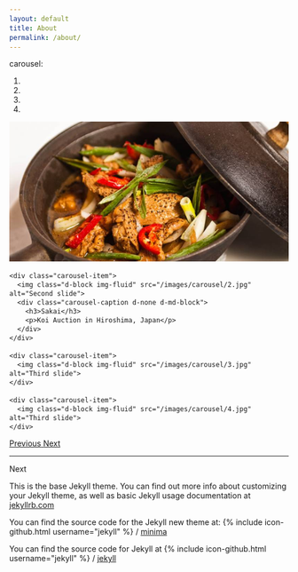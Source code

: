 ```yaml
---
layout: default
title: About
permalink: /about/
---
```


<!-- put that inside a proper css file.. -->
<style type="text/css">


</style>



<p>carousel:</p>




<div id="carouselExampleIndicators" class="carousel slide" data-ride="carousel" data-interval="2000">
  <ol class="carousel-indicators">
    <li data-target="#carouselExampleIndicators" data-slide-to="0" class="active"></li>
    <li data-target="#carouselExampleIndicators" data-slide-to="1"></li>
    <li data-target="#carouselExampleIndicators" data-slide-to="2"></li>
    <li data-target="#carouselExampleIndicators" data-slide-to="4"></li>
  </ol>

  <div class="carousel-inner" role="listbox">
    <div class="carousel-item active">
      <img class="d-block img-fluid" src="/images/carousel/1.jpg" alt="First slide">
    </div>

    <div class="carousel-item">
      <img class="d-block img-fluid" src="/images/carousel/2.jpg" alt="Second slide">
      <div class="carousel-caption d-none d-md-block">
        <h3>Sakai</h3>
        <p>Koi Auction in Hiroshima, Japan</p>
      </div>      
    </div>

    <div class="carousel-item">
      <img class="d-block img-fluid" src="/images/carousel/3.jpg" alt="Third slide">
    </div>

    <div class="carousel-item">
      <img class="d-block img-fluid" src="/images/carousel/4.jpg" alt="Third slide">
    </div>

  </div>

  <a class="carousel-control-prev" href="#carouselExampleIndicators" role="button" data-slide="prev">
    <span class="carousel-control-prev-icon" aria-hidden="true"></span>
    <span class="sr-only">Previous</span>
  </a>
  <a class="carousel-control-next" href="#carouselExampleIndicators" role="button" data-slide="next">
    <span class="carousel-control-next-icon" aria-hidden="true"></span>
    <span class="sr-only">Next</span>
  </a>
</div>








<!--
<div class="carousel carousel-slider">

  <div class="carousel-fixed-item center">
    <h2 class="center">First Panel</h2>
    <p class="white-text">This is your first panel</p>

    <a class="btn white waves-effect black-text darken-text-2">Koi</a>
    <a class="btn white waves-effect black-text darken-text-2">Health</a>

  </div>

  <a class="carousel-item white-text" href="#one!">
    <img src="/images/1.jpg">
    <h2 class="carousel-caption center">First Panel</h2>
    <p class="carousel-fixed-item center white-text">This is your first panel</p>
  </a>


  <a class="carousel-item" href="#three!"><img src="/images/3.jpg"></a>
  <a class="carousel-item" href="#four!"><img src="/images/4.jpg"></a>
</div>

-->


<hr />
<p>Next</p>

This is the base Jekyll theme. You can find out more info about customizing your Jekyll theme, as well as basic Jekyll usage documentation at [jekyllrb.com](https://jekyllrb.com/)

You can find the source code for the Jekyll new theme at:
{% include icon-github.html username="jekyll" %} /
[minima](https://github.com/jekyll/minima)

You can find the source code for Jekyll at
{% include icon-github.html username="jekyll" %} /
[jekyll](https://github.com/jekyll/jekyll)
